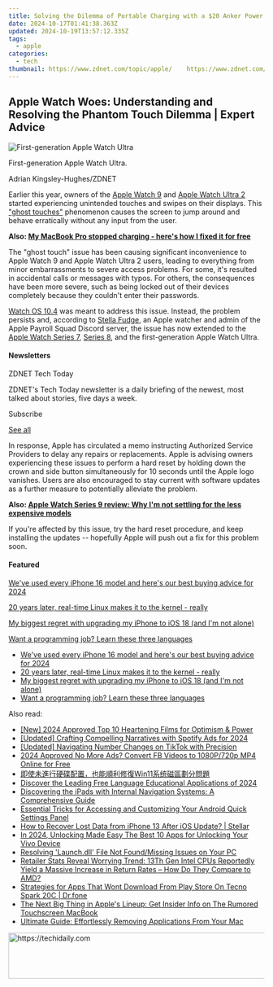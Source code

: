 ```yaml
---
title: Solving the Dilemma of Portable Charging with a $20 Anker Power Bank | Expert Review by ZDNet
date: 2024-10-17T01:41:38.363Z
updated: 2024-10-19T13:57:12.335Z
tags:
  - apple
categories:
  - tech
thumbnail: https://www.zdnet.com/topic/apple/    https://www.zdnet.com/a/img/resize/b55d1a87f842920eb37d220bf938c4cf2cfa06b6/2023/09/19/ceadc5a6-2c61-474f-9cff-ade12fab5e55/img-4104.jpg?width=170&height=96&fit=crop&auto=webp
---
```


## Apple Watch Woes: Understanding and Resolving the Phantom Touch Dilemma | Expert Advice

![First-generation Apple Watch Ultra](https://www.zdnet.com/a/img/resize/765e7a879f0206ff8efda47114fba0ea72c3d98b/2023/07/06/146d1f82-cb79-4389-89a2-a1149d47927d/img-4521.jpg?auto=webp&width=1280)

First-generation Apple Watch Ultra.

Adrian Kingsley-Hughes/ZDNET

Earlier this year, owners of the [Apple Watch 9](https://buy.geni.us/Proxy.ashx?TSID=368250&GR%5FURL=https%3A%2F%2Fwww.amazon.com%2FApple-Cellular-Smartwatch-Midnight-Aluminum%2Fdp%2FB0CSV944N7%3Ftag%3Dzd-buy-button-20%26ascsubtag%3D%5F%5FCOM%5FCLICK%5FID%5F%5F%7Cee49dc8e-caf3-4009-867d-81a5405a4ae3%7Cdtp&dtb=1) and [Apple Watch Ultra 2](https://buy.geni.us/Proxy.ashx?TSID=368250&GR%5FURL=https%3A%2F%2Fwww.amazon.com%2FApple-Watch-Cellular-Titanium-AppleCare%2Fdp%2FB0CMZ3HBR1%3Ftag%3Dzd-buy-button-20%26ascsubtag%3D%5F%5FCOM%5FCLICK%5FID%5F%5F%7Cee49dc8e-caf3-4009-867d-81a5405a4ae3%7Cdtp&dtb=1) started experiencing unintended touches and swipes on their displays. This ["ghost touches"](https://www.zdnet.com/article/watchos-10-4-busts-annoying-apple-watch-ghost-touch/) phenomenon causes the screen to jump around and behave erratically without any input from the user.

**Also: [My MacBook Pro stopped charging - here's how I fixed it for free](https://www.zdnet.com/home-and-office/my-macbook-pro-stopped-charging-heres-how-i-fixed-it-for-free/)**

The "ghost touch" issue has been causing significant inconvenience to Apple Watch 9 and Apple Watch Ultra 2 users, leading to everything from minor embarrassments to severe access problems. For some, it's resulted in accidental calls or messages with typos. For others, the consequences have been more severe, such as being locked out of their devices completely because they couldn't enter their passwords.

[Watch OS 10.4](https://www.zdnet.com/article/watchos-10-4-busts-annoying-apple-watch-ghost-touch/) was meant to address this issue. Instead, the problem persists and, according to [Stella Fudge](https://twitter.com/stellafudge/status/1778197004029394994), an Apple watcher and admin of the Apple Payroll Squad Discord server, the issue has now extended to the [Apple Watch Series 7](https://buy.geni.us/Proxy.ashx?TSID=368250&GR%5FURL=https%3A%2F%2Fwww.amazon.com%2FApple-Cellular-Graphite-Stainless-Resistant%2Fdp%2FB0B8G8YLSQ%3Ftag%3Dzd-buy-button-20%26ascsubtag%3D%5F%5FCOM%5FCLICK%5FID%5F%5F%7Cee49dc8e-caf3-4009-867d-81a5405a4ae3%7Cdtp&dtb=1), [Series 8](https://buy.geni.us/Proxy.ashx?TSID=368250&GR%5FURL=https%3A%2F%2Fwww.amazon.com%2FApple-Watch-GPS-Cellular-41mm%2Fdp%2FB0CNJ6WZ4W%3Ftag%3Dzd-buy-button-20%26ascsubtag%3D%5F%5FCOM%5FCLICK%5FID%5F%5F%7Cee49dc8e-caf3-4009-867d-81a5405a4ae3%7Cdtp&dtb=1), and the first-generation Apple Watch Ultra.

#### Newsletters

ZDNET Tech Today

ZDNET's Tech Today newsletter is a daily briefing of the newest, most talked about stories, five days a week.

 Subscribe

[See all](https://www.zdnet.com/newsletters/)

In response, Apple has circulated a memo instructing Authorized Service Providers to delay any repairs or replacements. Apple is advising owners experiencing these issues to perform a hard reset by holding down the crown and side button simultaneously for 10 seconds until the Apple logo vanishes. Users are also encouraged to stay current with software updates as a further measure to potentially alleviate the problem.

**Also: [Apple Watch Series 9 review: Why I'm not settling for the less expensive models](https://www.zdnet.com/article/apple-watch-series-9-review/)**

If you're affected by this issue, try the hard reset procedure, and keep installing the updates -- hopefully Apple will push out a fix for this problem soon.

#### Featured

[We've used every iPhone 16 model and here's our best buying advice for 2024](https://www.zdnet.com/article/iphone-16-pro-max-buying-advice-2024/ "We've used every iPhone 16 model and here's our best buying advice for 2024")

[20 years later, real-time Linux makes it to the kernel - really](https://www.zdnet.com/article/20-years-later-real-time-linux-makes-it-to-the-kernel-really/ "20 years later, real-time Linux makes it to the kernel - really")

[My biggest regret with upgrading my iPhone to iOS 18 (and I'm not alone)](https://www.zdnet.com/article/my-biggest-regret-with-upgrading-my-iphone-to-ios-18-and-im-not-alone/ "My biggest regret with upgrading my iPhone to iOS 18 (and I'm not alone)")

[Want a programming job? Learn these three languages](https://www.zdnet.com/article/want-a-programming-job-learn-these-three-languages/ "Want a programming job? Learn these three languages")

* [We've used every iPhone 16 model and here's our best buying advice for 2024](https://www.zdnet.com/article/iphone-16-pro-max-buying-advice-2024/ "We've used every iPhone 16 model and here's our best buying advice for 2024")
* [20 years later, real-time Linux makes it to the kernel - really](https://www.zdnet.com/article/20-years-later-real-time-linux-makes-it-to-the-kernel-really/ "20 years later, real-time Linux makes it to the kernel - really")
* [My biggest regret with upgrading my iPhone to iOS 18 (and I'm not alone)](https://www.zdnet.com/article/my-biggest-regret-with-upgrading-my-iphone-to-ios-18-and-im-not-alone/ "My biggest regret with upgrading my iPhone to iOS 18 (and I'm not alone)")
* [Want a programming job? Learn these three languages](https://www.zdnet.com/article/want-a-programming-job-learn-these-three-languages/ "Want a programming job? Learn these three languages")

<ins class="adsbygoogle"
     style="display:block"
     data-ad-format="autorelaxed"
     data-ad-client="ca-pub-7571918770474297"
     data-ad-slot="1223367746"></ins>

<ins class="adsbygoogle"
     style="display:block"
     data-ad-client="ca-pub-7571918770474297"
     data-ad-slot="8358498916"
     data-ad-format="auto"
     data-full-width-responsive="true"></ins>

<span class="atpl-alsoreadstyle">Also read:</span>
<div><ul>
<li><a href="https://fox-glue.techidaily.com/new-2024-approved-top-10-heartening-films-for-optimism-and-power/"><u>[New] 2024 Approved Top 10 Heartening Films for Optimism & Power</u></a></li>
<li><a href="https://fox-links.techidaily.com/updated-crafting-compelling-narratives-with-spotify-ads-for-2024/"><u>[Updated] Crafting Compelling Narratives with Spotify Ads for 2024</u></a></li>
<li><a href="https://extra-approaches.techidaily.com/updated-navigating-number-changes-on-tiktok-with-precision/"><u>[Updated] Navigating Number Changes on TikTok with Precision</u></a></li>
<li><a href="https://facebook-videos.techidaily.com/2024-approved-no-more-ads-convert-fb-videos-to-1080p720p-mp4-online-for-free/"><u>2024 Approved No More Ads? Convert FB Videos to 1080P/720p MP4 Online for Free</u></a></li>
<li><a href="https://win-superb.techidaily.com/1728479106287-win11/"><u>即使未進行硬碟配置，也能順利修復Win11系统磁區劃分問題</u></a></li>
<li><a href="https://techno-recovery.techidaily.com/discover-the-leading-free-language-educational-applications-of-2024/"><u>Discover the Leading Free Language Educational Applications of 2024</u></a></li>
<li><a href="https://techno-recovery.techidaily.com/discovering-the-ipads-with-internal-navigation-systems-a-comprehensive-guide/"><u>Discovering the iPads with Internal Navigation Systems: A Comprehensive Guide</u></a></li>
<li><a href="https://techno-recovery.techidaily.com/essential-tricks-for-accessing-and-customizing-your-android-quick-settings-panel/"><u>Essential Tricks for Accessing and Customizing Your Android Quick Settings Panel</u></a></li>
<li><a href="https://blog-min.techidaily.com/how-to-recover-lost-data-from-iphone-13-after-ios-update-stellar-by-stellar-data-recovery-ios-iphone-data-recovery/"><u>How to Recover Lost Data from iPhone 13 After iOS Update? | Stellar</u></a></li>
<li><a href="https://android-unlock.techidaily.com/in-2024-unlocking-made-easy-the-best-10-apps-for-unlocking-your-vivo-device-by-drfone-android/"><u>In 2024, Unlocking Made Easy The Best 10 Apps for Unlocking Your Vivo Device</u></a></li>
<li><a href="https://techno-recovery.techidaily.com/resolving-launchdll-file-not-foundmissing-issues-on-your-pc/"><u>Resolving 'Launch.dll' File Not Found/Missing Issues on Your PC</u></a></li>
<li><a href="https://hardware-help.techidaily.com/retailer-stats-reveal-worrying-trend-13th-gen-intel-cpus-reportedly-yield-a-massive-increase-in-return-rates-how-do-they-compare-to-amd/"><u>Retailer Stats Reveal Worrying Trend: 13Th Gen Intel CPUs Reportedly Yield a Massive Increase in Return Rates – How Do They Compare to AMD?</u></a></li>
<li><a href="https://fix-guide.techidaily.com/strategies-for-apps-that-wont-download-from-play-store-on-tecno-spark-20c-drfone-by-drfone-fix-android-problems-fix-android-problems/"><u>Strategies for Apps That Wont Download From Play Store On Tecno Spark 20C | Dr.fone</u></a></li>
<li><a href="https://techno-recovery.techidaily.com/the-next-big-thing-in-apples-lineup-get-insider-info-on-the-rumored-touchscreen-macbook/"><u>The Next Big Thing in Apple's Lineup: Get Insider Info on The Rumored Touchscreen MacBook</u></a></li>
<li><a href="https://techno-recovery.techidaily.com/ultimate-guide-effortlessly-removing-applications-from-your-mac/"><u>Ultimate Guide: Effortlessly Removing Applications From Your Mac</u></a></li>
</ul></div>

<!-- affiliate ads begin -->
<a href="https://aligracehair.sjv.io/c/5597632/2012434/19272" target="_top" id="2012434">
  <img src="//a.impactradius-go.com/display-ad/19272-2012434" border="0" alt="https://techidaily.com" width="728" height="90"/>
</a>
<img height="0" width="0" src="https://aligracehair.sjv.io/i/5597632/2012434/19272" style="position:absolute;visibility:hidden;" border="0" />
<!-- affiliate ads end -->

